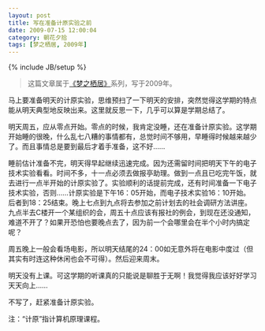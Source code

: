 ```yaml
---
layout: post
title: 写在准备计原实验之前
date: 2009-07-15 12:00:04
category: 朝花夕拾
tags: [梦之栖居, 2009年]
---
```

{% include JB/setup %}

> 这篇文章属于[《梦之栖居》](/posts/where-the-dreams-reside/)系列，写于2009年。
	
<!--more-->

马上要准备明天的计原实验，思维预扫了一下明天的安排，突然觉得这学期的特点能从明天典型地反映出来。这里就反思一下，几乎可以算是学期总结了。

明天周五，应从零点开始。零点的时候，我肯定没睡，还在准备计原实验。这学期开始睡的很晚，什么乱七八糟的事情都有，总觉时间不够用，早睡得时候越来越少了。而且事情总是要到最后才着手准备，这不好……

睡前估计准备不完，明天得早起继续迅速完成。因为还需留时间把明天下午的电子技术实验看看。时间不多，十一点必须去做报亭助理。做到一点且已吃完午饭，就去进行一点半开始的计原实验了。实验顺利的话提前完成，还有时间准备一下电子技术实验，否则……计原实验是下午16：05开始，而电子技术实验16：10开始。后者到18：25结束。晚上七点到九点将去参加之前计划去的社会调研方法讲座。九点半去C楼开一个某组织的会，周五十点应该有报社的例会，到现在还没通知，难道不开了？如果开恐怕也要晚点去了，因为前一个会哪里会在半个小时内搞定呢？

周五晚上一般会看场电影，所以明天结尾的24：00如无意外将在电影中度过（但其实有时连这种休闲也会不可得）。然后迎来周末。

明天没有上课。可这学期的听课真的只能说是聊胜于无啊！我觉得我应该好好学习天天向上……

不写了，赶紧准备计原实验。

注：“计原”指计算机原理课程。